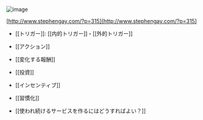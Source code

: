 
![image](https://gyazo.com/7832cfe15495c235f2d4a76b0379f821/thumb/1000)

[http://www.stephengay.com/?p=315](http://www.stephengay.com/?p=315)

- [[トリガー]]: [[内的トリガー]]・[[外的トリガー]]
- [[アクション]]
- [[変化する報酬]]
- [[投資]]


- [[インセンティブ]]
- [[習慣化]]

- [[使われ続けるサービスを作るにはどうすればよい？]]
